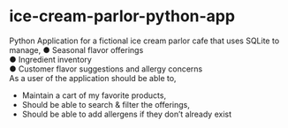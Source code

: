 # ice-cream-parlor-python-app
Python Application for a fictional ice cream parlor cafe that uses
SQLite to manage,
● Seasonal flavor offerings
<br>
● Ingredient inventory
<br>
● Customer flavor suggestions and allergy concerns
<br>
As a user of the application should be able to,
- Maintain a cart of my favorite products,
- Should be able to search & filter the offerings,
- Should be able to add allergens if they don’t already exist


